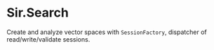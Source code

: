 # Sir.Search

Create and analyze vector spaces with `SessionFactory`, dispatcher of read/write/validate sessions.